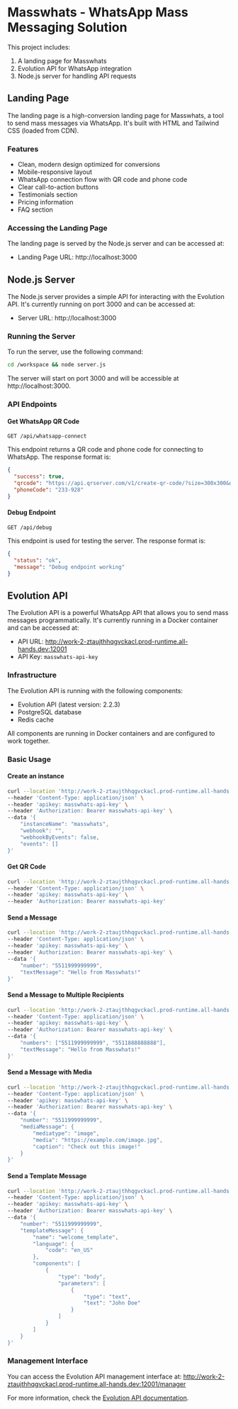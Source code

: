 # Masswhats - WhatsApp Mass Messaging Solution

This project includes:
1. A landing page for Masswhats
2. Evolution API for WhatsApp integration
3. Node.js server for handling API requests

## Landing Page

The landing page is a high-conversion landing page for Masswhats, a tool to send mass messages via WhatsApp. It's built with HTML and Tailwind CSS (loaded from CDN).

### Features

- Clean, modern design optimized for conversions
- Mobile-responsive layout
- WhatsApp connection flow with QR code and phone code
- Clear call-to-action buttons
- Testimonials section
- Pricing information
- FAQ section

### Accessing the Landing Page

The landing page is served by the Node.js server and can be accessed at:

- Landing Page URL: http://localhost:3000

## Node.js Server

The Node.js server provides a simple API for interacting with the Evolution API. It's currently running on port 3000 and can be accessed at:

- Server URL: http://localhost:3000

### Running the Server

To run the server, use the following command:

```bash
cd /workspace && node server.js
```

The server will start on port 3000 and will be accessible at http://localhost:3000.

### API Endpoints

#### Get WhatsApp QR Code
```
GET /api/whatsapp-connect
```

This endpoint returns a QR code and phone code for connecting to WhatsApp. The response format is:

```json
{
  "success": true,
  "qrcode": "https://api.qrserver.com/v1/create-qr-code/?size=300x300&data=https://masswhats.com/connect",
  "phoneCode": "233-928"
}
```

#### Debug Endpoint
```
GET /api/debug
```

This endpoint is used for testing the server. The response format is:

```json
{
  "status": "ok",
  "message": "Debug endpoint working"
}
```

## Evolution API

The Evolution API is a powerful WhatsApp API that allows you to send mass messages programmatically. It's currently running in a Docker container and can be accessed at:

- API URL: http://work-2-ztaujthhqgvckacl.prod-runtime.all-hands.dev:12001
- API Key: `masswhats-api-key`

### Infrastructure

The Evolution API is running with the following components:
- Evolution API (latest version: 2.2.3)
- PostgreSQL database
- Redis cache

All components are running in Docker containers and are configured to work together.

### Basic Usage

#### Create an instance
```bash
curl --location 'http://work-2-ztaujthhqgvckacl.prod-runtime.all-hands.dev:12001/instance/create' \
--header 'Content-Type: application/json' \
--header 'apikey: masswhats-api-key' \
--header 'Authorization: Bearer masswhats-api-key' \
--data '{
    "instanceName": "masswhats",
    "webhook": "",
    "webhookByEvents": false,
    "events": []
}'
```

#### Get QR Code
```bash
curl --location 'http://work-2-ztaujthhqgvckacl.prod-runtime.all-hands.dev:12001/instance/qrcode/masswhats' \
--header 'Content-Type: application/json' \
--header 'apikey: masswhats-api-key' \
--header 'Authorization: Bearer masswhats-api-key'
```

#### Send a Message
```bash
curl --location 'http://work-2-ztaujthhqgvckacl.prod-runtime.all-hands.dev:12001/message/sendText/masswhats' \
--header 'Content-Type: application/json' \
--header 'apikey: masswhats-api-key' \
--header 'Authorization: Bearer masswhats-api-key' \
--data '{
    "number": "5511999999999",
    "textMessage": "Hello from Masswhats!"
}'
```

#### Send a Message to Multiple Recipients
```bash
curl --location 'http://work-2-ztaujthhqgvckacl.prod-runtime.all-hands.dev:12001/message/sendText/masswhats' \
--header 'Content-Type: application/json' \
--header 'apikey: masswhats-api-key' \
--header 'Authorization: Bearer masswhats-api-key' \
--data '{
    "numbers": ["5511999999999", "5511888888888"],
    "textMessage": "Hello from Masswhats!"
}'
```

#### Send a Message with Media
```bash
curl --location 'http://work-2-ztaujthhqgvckacl.prod-runtime.all-hands.dev:12001/message/sendMedia/masswhats' \
--header 'Content-Type: application/json' \
--header 'apikey: masswhats-api-key' \
--header 'Authorization: Bearer masswhats-api-key' \
--data '{
    "number": "5511999999999",
    "mediaMessage": {
        "mediatype": "image",
        "media": "https://example.com/image.jpg",
        "caption": "Check out this image!"
    }
}'
```

#### Send a Template Message
```bash
curl --location 'http://work-2-ztaujthhqgvckacl.prod-runtime.all-hands.dev:12001/message/sendTemplate/masswhats' \
--header 'Content-Type: application/json' \
--header 'apikey: masswhats-api-key' \
--header 'Authorization: Bearer masswhats-api-key' \
--data '{
    "number": "5511999999999",
    "templateMessage": {
        "name": "welcome_template",
        "language": {
            "code": "en_US"
        },
        "components": [
            {
                "type": "body",
                "parameters": [
                    {
                        "type": "text",
                        "text": "John Doe"
                    }
                ]
            }
        ]
    }
}'
```

### Management Interface

You can access the Evolution API management interface at:
http://work-2-ztaujthhqgvckacl.prod-runtime.all-hands.dev:12001/manager

For more information, check the [Evolution API documentation](https://doc.evolution-api.com/).